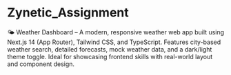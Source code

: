 # Zynetic_Assignment
🌤️ Weather Dashboard – A modern, responsive weather web app built using Next.js 14 (App Router), Tailwind CSS, and TypeScript. Features city-based weather search, detailed forecasts, mock weather data, and a dark/light theme toggle. Ideal for showcasing frontend skills with real-world layout and component design.
